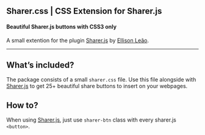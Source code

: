 Sharer.css | CSS Extension for Sharer.js
-----------------------------------------------------------------------------
#### Beautiful Sharer.js buttons with CSS3 only

A small extention for the plugin [Sharer.js] by [Ellison Leão].

------------------------------------------------------------------------

What’s included?
----------------

The package consists of a small `sharer.css`  file. Use this file alongside with [Sharer.js] to get 25+ beautiful share buttons to insert on your webpages. 

How to?
-------

When using [Sharer.js], just use `sharer-btn` class with every sharer.js `<button>`.

  [Sharer.js]: https://github.com/ellisonleao/sharer.js
  [Ellison Leão]: https://github.com/ellisonleao
